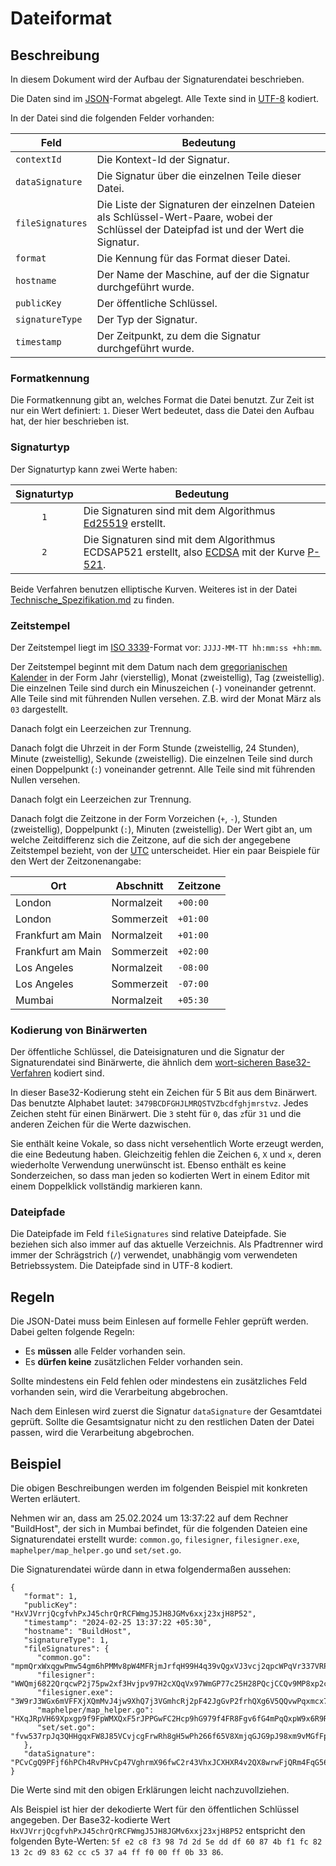 # Dateiformat

## Beschreibung

In diesem Dokument wird der Aufbau der Signaturendatei beschrieben.

Die Daten sind im [JSON](https://de.wikipedia.org/wiki/JavaScript_Object_Notation)-Format abgelegt.
Alle Texte sind in [UTF-8](https://de.wikipedia.org/wiki/UTF-8) kodiert.

In der Datei sind die folgenden Felder vorhanden:

| Feld             | Bedeutung                                                                                                                                 |
|------------------|-------------------------------------------------------------------------------------------------------------------------------------------|
| `contextId`      | Die Kontext-Id der Signatur.                                                                                                              |
| `dataSignature`  | Die Signatur über die einzelnen Teile dieser Datei.                                                                                       |
| `fileSignatures` | Die Liste der Signaturen der einzelnen Dateien als Schlüssel-Wert-Paare, wobei der Schlüssel der Dateipfad ist und der Wert die Signatur. |
| `format`         | Die Kennung für das Format dieser Datei.                                                                                                  |
| `hostname`       | Der Name der Maschine, auf der die Signatur durchgeführt wurde.                                                                           | 
| `publicKey`      | Der öffentliche Schlüssel.                                                                                                                |
| `signatureType`  | Der Typ der Signatur.                                                                                                                     | 
| `timestamp`      | Der Zeitpunkt, zu dem die Signatur durchgeführt wurde.                                                                                    | 

### Formatkennung

Die Formatkennung gibt an, welches Format die Datei benutzt.
Zur Zeit ist nur ein Wert definiert: `1`.
Dieser Wert bedeutet, dass die Datei den Aufbau hat, der hier beschrieben ist.

### Signaturtyp

Der Signaturtyp kann zwei Werte haben:

| Signaturtyp | Bedeutung                                                                                                                                                                                                                                            |
|:-----------:|------------------------------------------------------------------------------------------------------------------------------------------------------------------------------------------------------------------------------------------------------|
|     `1`     | Die Signaturen sind mit dem Algorithmus [Ed25519](https://en.wikipedia.org/wiki/EdDSA#Ed25519) erstellt.                                                                                                                                             |
|     `2`     | Die Signaturen sind mit dem Algorithmus ECDSAP521 erstellt, also [ECDSA](https://en.wikipedia.org/wiki/Elliptic_Curve_Digital_Signature_Algorithm) mit der Kurve [P-521](https://nvlpubs.nist.gov/nistpubs/SpecialPublications/NIST.SP.800-186.pdf). |

Beide Verfahren benutzen elliptische Kurven.
Weiteres ist in der Datei [Technische_Spezifikation.md](Technische_Spezifikation.md) zu finden.

### Zeitstempel

Der Zeitstempel liegt im [ISO 3339](https://datatracker.ietf.org/doc/html/rfc3339)-Format vor: `JJJJ-MM-TT hh:mm:ss +hh:mm`.

Der Zeitstempel beginnt mit dem Datum nach dem [gregorianischen Kalender](https://de.wikipedia.org/wiki/Gregorianischer_Kalender) in der Form Jahr (vierstellig), Monat (zweistellig), Tag (zweistellig).
Die einzelnen Teile sind durch ein Minuszeichen (`-`) voneinander getrennt.
Alle Teile sind mit führenden Nullen versehen.
Z.B. wird der Monat März als `03` dargestellt.

Danach folgt ein Leerzeichen zur Trennung.

Danach folgt die Uhrzeit in der Form Stunde (zweistellig, 24&nbsp;Stunden), Minute (zweistellig), Sekunde (zweistellig).
Die einzelnen Teile sind durch einen Doppelpunkt (`:`) voneinander getrennt.
Alle Teile sind mit führenden Nullen versehen.

Danach folgt ein Leerzeichen zur Trennung.

Danach folgt die Zeitzone in der Form Vorzeichen (`+`, `-`), Stunden (zweistellig), Doppelpunkt (`:`), Minuten (zweistellig).
Der Wert gibt an, um welche Zeitdifferenz sich die Zeitzone, auf die sich der angegebene Zeitstempel bezieht, von der [UTC](https://de.wikipedia.org/wiki/Koordinierte_Weltzeit) unterscheidet.
Hier ein paar Beispiele für den Wert der Zeitzonenangabe:

| Ort               | Abschnitt  | Zeitzone |
|-------------------|------------|----------|
| London            | Normalzeit | `+00:00` |
| London            | Sommerzeit | `+01:00` |
| Frankfurt am Main | Normalzeit | `+01:00` |
| Frankfurt am Main | Sommerzeit | `+02:00` |
| Los Angeles       | Normalzeit | `-08:00` |
| Los Angeles       | Sommerzeit | `-07:00` |
| Mumbai            | Normalzeit | `+05:30` |

### Kodierung von Binärwerten

Der öffentliche Schlüssel, die Dateisignaturen und die Signatur der Signaturendatei sind Binärwerte, die ähnlich dem [wort-sicheren Base32-Verfahren](https://en.wikipedia.org/wiki/Base32#Word-safe_alphabet) kodiert sind.

In dieser Base32-Kodierung steht ein Zeichen für 5 Bit aus dem Binärwert.
Das benutzte Alphabet lautet: `3479BCDFGHJLMRQSTVZbcdfghjmrstvz`.
Jedes Zeichen steht für einen Binärwert.
Die `3` steht für `0`, das `z`für `31` und die anderen Zeichen für die Werte dazwischen.

Sie enthält keine Vokale, so dass nicht versehentlich Worte erzeugt werden, die eine Bedeutung haben.
Gleichzeitig fehlen die Zeichen `6`, `X` und `x`, deren wiederholte Verwendung unerwünscht ist.
Ebenso enthält es keine Sonderzeichen, so dass man jeden so kodierten Wert in einem Editor mit einem Doppelklick vollständig markieren kann.

### Dateipfade

Die Dateipfade im Feld `fileSignatures` sind relative Dateipfade.
Sie beziehen sich also immer auf das aktuelle Verzeichnis.
Als Pfadtrenner wird immer der Schrägstrich (`/`) verwendet, unabhängig vom verwendeten Betriebssystem.
Die Dateipfade sind in UTF-8 kodiert.

## Regeln

Die JSON-Datei muss beim Einlesen auf formelle Fehler geprüft werden.
Dabei gelten folgende Regeln:

- Es **müssen** alle Felder vorhanden sein.
- Es **dürfen keine** zusätzlichen Felder vorhanden sein.

Sollte mindestens ein Feld fehlen oder mindestens ein zusätzliches Feld vorhanden sein, wird die Verarbeitung abgebrochen.

Nach dem Einlesen wird zuerst die Signatur `dataSignature` der Gesamtdatei geprüft.
Sollte die Gesamtsignatur nicht zu den restlichen Daten der Datei passen, wird die Verarbeitung abgebrochen.

## Beispiel

Die obigen Beschreibungen werden im folgenden Beispiel mit konkreten Werten erläutert.

Nehmen wir an, dass am 25.02.2024 um 13:37:22 auf dem Rechner "BuildHost", der sich in Mumbai befindet, für die folgenden Dateien eine Signaturendatei erstellt wurde:
`common.go`, `filesigner`, `filesigner.exe`, `maphelper/map_helper.go` und `set/set.go`.

Die Signaturendatei würde dann in etwa folgendermaßen aussehen:

```
{
   "format": 1,
   "publicKey": "HxVJVrrjQcgfvhPxJ45chrQrRCFWmgJ5JH8JGMv6xxj23xjH8P52",
   "timestamp": "2024-02-25 13:37:22 +05:30",
   "hostname": "BuildHost",
   "signatureType": 1,
   "fileSignatures": {
      "common.go": "mpmQrxWxqgwPmw54gm6hPMMv8pW4MFRjmJrfqH99H4q39vQgxVJ3vcj2qpcWPqVr337VRPJJ4X3CP8WR39VwgJQjJfW23RPWmhPQW2R",
      "filesigner": "WWQmj6822QrqcwP2j75pw2xf3Hvjpv97H2cXQqVx97WmGP77c25H28PQcjCCQv9MP8xp2cq46R9prQpqGVrGRCVV7gQJw6Q3r3cpp3R",
      "filesigner.exe": "3W9rJ3WGx6mVFFXjXQmMvJ4jw9XhQ7j3VGmhcRj2pF42JgGvP2frhQXg6V5QQvwPqxmcx7Wg86C7v3v4H9qWqPwCMcvpgxxJv3M7442",
      "maphelper/map_helper.go": "HXqJRpVH69Xpxgp9f9FpWMXQxF5rJPPGwFC2Hcp9hG979f4FR8Fgv6fG4mPqQxpW9x6R9RRvWXgGF5rpHW83gCGQr2hPfHMJ6G34J52",
      "set/set.go": "fvw537rpJq3QHHgqxFW8J85VCvjcgFrwRh8gH5wPh266f65V8XmjqGJG9pJ98xm9vMGfFp2jpr6qw4cv46G9vPX5J8F4cR9vG3M8R3R",
   },
   "dataSignature": "PCvCgQ9PFjf6hPCh4RvPHvCp47VghrmX96fwC2r43VhxJCXHXR4v2QX8wrwFjQRm4FqG56cM9wf4pf4hhMrR2JpM88Pf8pFxvmRhj2j"
}
```

Die Werte sind mit den obigen Erklärungen leicht nachzuvollziehen.

Als Beispiel ist hier der dekodierte Wert für den öffentlichen Schlüssel angegeben.
Der Base32-kodierte Wert `HxVJVrrjQcgfvhPxJ45chrQrRCFWmgJ5JH8JGMv6xxj23xjH8P52` entspricht den folgenden Byte-Werten: `5f e2 c8 f3 98 7d 2d 5e dd df 60 87 4b f1 fc 82 13 2c d9 83 62 cc c5 37 a4 ff f0 00 ff 0b 33 86`.
